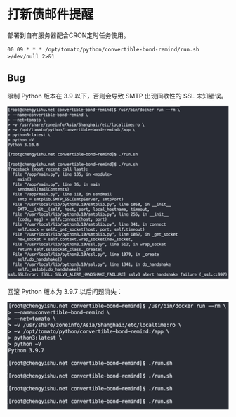 # 打新债邮件提醒

部署到自有服务器配合CRON定时任务使用。

```shell
00 09 * * * /opt/tomato/python/convertible-bond-remind/run.sh >/dev/null 2>&1
```



## Bug

限制 Python 版本在 3.9 以下，否则会导致 SMTP 出现间歇性的 SSL 未知错误。

![](python-version-bug(1).png)

回滚 Python 版本为 3.9.7 以后问题消失：

![](python-version-bug(2).png)
